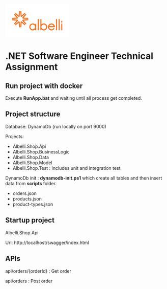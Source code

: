 <img src="default_albelli.nl.jpg" width="200">

# .NET Software Engineer Technical Assignment

## Run project with docker

Execute **RunApp.bat** and waiting until all process get completed.

## Project structure
Database: DynamoDb (run locally on port 9000)

Projects:
  * Albelli.Shop.Api
  * Albelli.Shop.BusinessLogic
  * Albelli.Shop.Data
  * Albelli.Shop.Model
  * Albelli.Shop.Test : Includes unit and integration test
  
DynamoDb init : **dynamodb-init.ps1** which create all tables and then insert data from **scripts** folder. 
  * orders.json
  * products.json
  * product-types.json

## Startup project
Albelli.Shop.Api 

Url: http://localhost/swagger/index.html

## APIs
api/orders/{orderId} : Get order

api/orders : Post order
